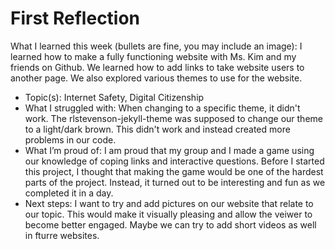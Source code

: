 # First Reflection
What I learned this week (bullets are fine, you may include an image):
I learned how to make a fully functioning website with Ms. Kim and my friends on Github. We learned how to add links to take website users to another page. We also explored various themes to use for the website.
- Topic(s): Internet Safety, Digital Citizenship
- What I struggled with: When changing to a specific theme, it didn't work. The rlstevenson-jekyll-theme was supposed to change our theme to a light/dark brown. This didn't work and instead created more problems in our code.
- What I’m proud of: I am proud that my group and I made a game using our knowledge of coping links and interactive questions. Before I started this project, I thought that making the game would be one of the hardest parts of the project. Instead, it turned out to be interesting and fun as we completed it in a day.
- Next steps: I want to try and add pictures on our website that relate to our topic. This would make it visually pleasing and allow the veiwer to become better engaged. Maybe we can try to add short videos as well in fturre websites.
